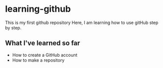 # learning-github

This is my first github repository
Here, I am learning how to use gitHub step by step.

## What I've learned so far
- How to create a GitHub account
- How to make a repository
